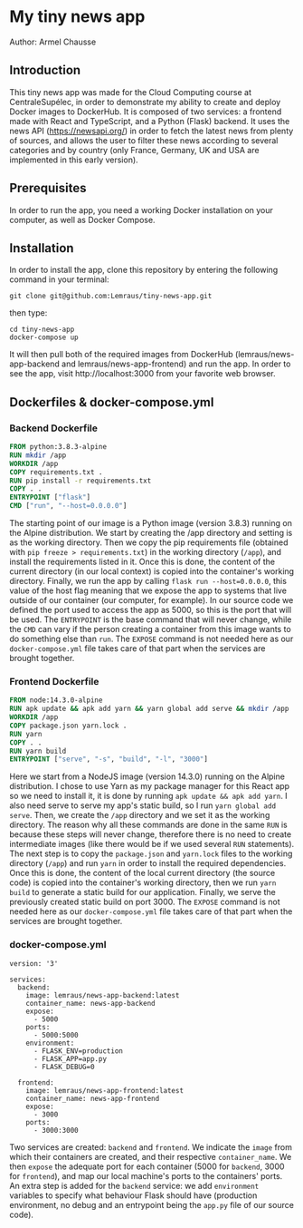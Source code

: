 # My tiny news app

Author: Armel Chausse

## Introduction

This tiny news app was made for the Cloud Computing course at CentraleSupélec,
in order to demonstrate my ability to create and deploy Docker images to
DockerHub.
It is composed of two services: a frontend made with React and TypeScript, and a
Python (Flask) backend. It uses the news API (https://newsapi.org/) in order to
fetch the latest news from plenty of sources, and allows the user to filter
these news according to several categories and by country (only France, Germany,
UK and USA are implemented in this early version).

## Prerequisites

In order to run the app, you need a working Docker installation on your
computer, as well as Docker Compose.

## Installation

In order to install the app, clone this repository by entering the following
command in your terminal:

    git clone git@github.com:Lemraus/tiny-news-app.git

then type:

    cd tiny-news-app
    docker-compose up

It will then pull both of the required images from DockerHub
(lemraus/news-app-backend and lemraus/news-app-frontend) and run the app. In
order to see the app, visit http://localhost:3000 from your favorite web
browser.

## Dockerfiles & docker-compose.yml 

### Backend Dockerfile

```dockerfile
FROM python:3.8.3-alpine
RUN mkdir /app
WORKDIR /app
COPY requirements.txt .
RUN pip install -r requirements.txt
COPY . .
ENTRYPOINT ["flask"]
CMD ["run", "--host=0.0.0.0"]
```

The starting point of our image is a Python image (version 3.8.3) running on the
Alpine distribution. We start by creating the /app directory and setting is as
the working directory. Then we copy the pip requirements file (obtained with
`pip freeze > requirements.txt`) in the working directory (`/app`), and install
the requirements listed in it. Once this is done, the content of the current
directory (in our local context) is copied into the container's working
directory. Finally, we run the app by calling `flask run --host=0.0.0.0`, this
value of the host flag meaning that we expose the app to systems that live
outside of our container (our computer, for example). In our source code we
defined the port used to access the app as 5000, so this is the port that will
be used. The `ENTRYPOINT` is the base command that will never change, while the
`CMD` can vary if the person creating a container from this image wants to do
something else than `run`. The `EXPOSE` command is not needed here as our
`docker-compose.yml` file takes care of that part when the services are brought
together.

### Frontend Dockerfile

```dockerfile
FROM node:14.3.0-alpine
RUN apk update && apk add yarn && yarn global add serve && mkdir /app
WORKDIR /app
COPY package.json yarn.lock .
RUN yarn
COPY . .
RUN yarn build
ENTRYPOINT ["serve", "-s", "build", "-l", "3000"]
```

Here we start from a NodeJS image (version 14.3.0) running on the Alpine
distribution. I chose to use Yarn as my package manager for this React app so we
need to install it, it is done by running `apk update && apk add yarn`. I also
need serve to serve my app's static build, so I run `yarn global add serve`.
Then, we create the `/app` directory and we set it as the working directory. The
reason why all these commands are done in the same `RUN` is because these steps
will never change, therefore there is no need to create intermediate images
(like there would be if we used several `RUN` statements). The next step is to
copy the `package.json` and `yarn.lock` files to the working directory (`/app`)
and run `yarn` in order to install the required dependencies. Once this is done,
the content of the local current directory (the source code) is copied into the
container's working directory, then we run `yarn build` to generate a static
build for our application. Finally, we serve the previously created static build
on port 3000. The `EXPOSE` command is not needed here as our `docker-compose.yml`
file takes care of that part when the services are brought together.

### docker-compose.yml

    version: '3'

    services:
      backend:
        image: lemraus/news-app-backend:latest
        container_name: news-app-backend
        expose: 
          - 5000
        ports: 
          - 5000:5000
        environment:
          - FLASK_ENV=production
          - FLASK_APP=app.py
          - FLASK_DEBUG=0

      frontend:
        image: lemraus/news-app-frontend:latest
        container_name: news-app-frontend
        expose: 
          - 3000
        ports: 
          - 3000:3000

Two services are created: `backend` and `frontend`. We indicate the `image` from
which their containers are created, and their respective `container_name`. We
then `expose` the adequate port for each container (5000 for `backend`, 3000 for
`frontend`), and map our local machine's ports to the containers' ports. An
extra step is added for the `backend` service: we add `environment` variables
to specify what behaviour Flask should have (production environment, no debug
and an entrypoint being the `app.py` file of our source code).
